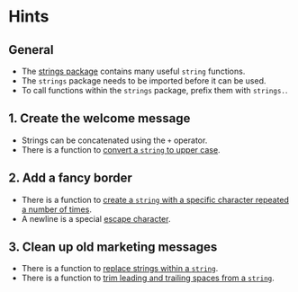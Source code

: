 # Hints

## General

- The [strings package][strings-package] contains many useful `string` functions.
- The `strings` package needs to be imported before it can be used.
- To call functions within the `strings` package, prefix them with `strings.`.

## 1. Create the welcome message

- Strings can be concatenated using the `+` operator.
- There is a function to [convert a `string` to upper case][to-upper].

## 2. Add a fancy border

- There is a function to [create a `string` with a specific character repeated a number of times][repeat].
- A newline is a special [escape character][escape-characters].

## 3. Clean up old marketing messages

- There is a function to [replace strings within a `string`][replace-all].
- There is a function to [trim leading and trailing spaces from a `string`][trim-space].

[strings-package]: https://pkg.go.dev/strings
[to-upper]: https://pkg.go.dev/strings#ToUpper
[repeat]: https://pkg.go.dev/strings#Repeat
[replace-all]: https://pkg.go.dev/strings#ReplaceAll
[trim-space]: https://pkg.go.dev/strings#TrimSpace
[escape-characters]: https://yourbasic.org/golang/multiline-string/#all-escape-characters
